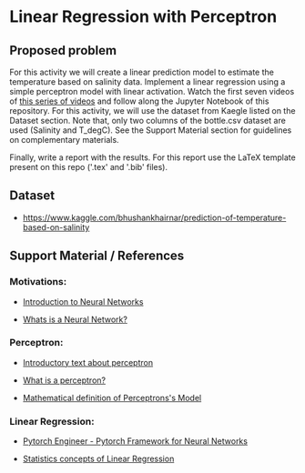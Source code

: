 # Linear Regression with Perceptron

## Proposed problem

For this activity we will create a linear prediction model to estimate the temperature based on salinity data. Implement a linear regression using a simple perceptron model with linear activation. Watch the first seven videos of [this series of videos](https://www.youtube.com/watch?v=EMXfZB8FVUA&list=PLqnslRFeH2UrcDBWF5mfPGpqQDSta6VK4) and follow along the Jupyter Notebook of this repository. For this activity, we will use the dataset from Kaegle listed on the Dataset section. Note that, only two columns of the bottle.csv dataset are used (Salinity and T_degC). See the Support Material section for guidelines on complementary materials.

Finally, write a report with the results. For this report use the LaTeX template present on this repo ('.tex' and '.bib' files).

## Dataset
- https://www.kaggle.com/bhushankhairnar/prediction-of-temperature-based-on-salinity

## Support Material / References

### Motivations:
- [Introduction to Neural Networks](https://www.deeplearningbook.com.br/deep-learning-a-tempestade-perfeita/)

- [Whats is a Neural Network?](https://www.youtube.com/watch?v=aircAruvnKk)

### Perceptron:	
- [Introductory text about perceptron](https://www.deeplearningbook.com.br/uma-breve-historia-das-redes-neurais-artificiais/)

- [What is a perceptron?](https//www.youtube.com/watch?v=ntKn5TPHHAk)

- [Mathematical definition of Perceptrons's Model](https://www.youtube.com/watch?v=4JB1j8eIGzI)

### Linear Regression:
	
- [Pytorch Engineer - Pytorch Framework for Neural Networks](https://www.youtube.com/watch?v=EMXfZB8FVUA&list=PLqnslRFeH2UrcDBWF5mfPGpqQDSta6VK4)
	 
- [Statistics concepts of Linear Regression](https://www.politecnicos.com.br/pdf/akira/akira-estat-resumo3.pdf)
